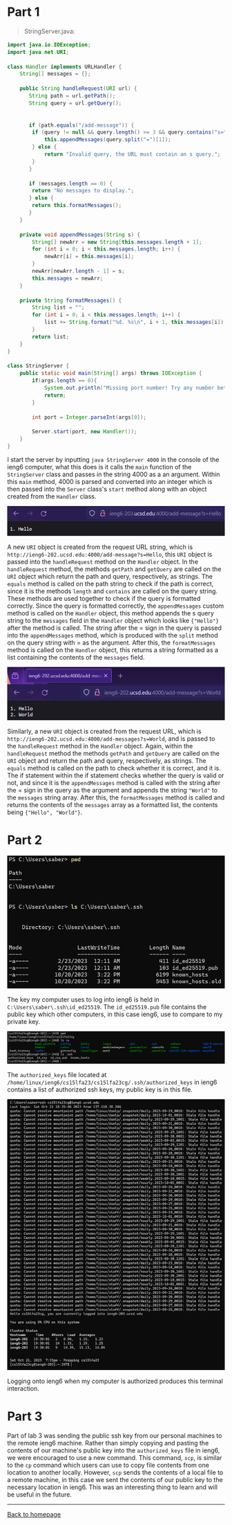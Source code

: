 # Part 1

> StringServer.java:

```java
import java.io.IOException;
import java.net.URI;

class Handler implements URLHandler {
    String[] messages = {};

    public String handleRequest(URI url) {
       String path = url.getPath();
       String query = url.getQuery();


       if (path.equals("/add-message")) {
        if (query != null && query.length() >= 3 && query.contains("s=")) {
            this.appendMessages(query.split("=")[1]);
        } else {
            return "Invalid query, the URL must contain an s query.";
        }
       }

       if (messages.length == 0) {
	    return "No messages to display.";
       } else {
	    return this.formatMessages();
       }
    }

    private void appendMessages(String s) {
        String[] newArr = new String[this.messages.length + 1];
        for (int i = 0; i < this.messages.length; i++) {
            newArr[i] = this.messages[i];
        }
        newArr[newArr.length - 1] = s;
        this.messages = newArr;
    }

    private String formatMessages() {
        String list = "";
        for (int i = 0; i < this.messages.length; i++) {
            list += String.format("%d. %s\n", i + 1, this.messages[i]);
        }
        return list;
    }
}

class StringServer {
    public static void main(String[] args) throws IOException {
        if(args.length == 0){
            System.out.println("Missing port number! Try any number between 1024 to 49151");
            return;
        }

        int port = Integer.parseInt(args[0]);

        Server.start(port, new Handler());
    }
}
```

I start the server by inputting `java StringServer 4000` in the console of the ieng6 computer, what this does is it calls the `main` function of the `StringServer` class and passes in the string 4000 as a an argument. Within this `main` method, 4000 is parsed and converted into an integer which is then passed into the `Server` class's `start` method along with an object created from the `Handler` class.

![First use of /add-message](images/add-message-1.png)

A new `URI` object is created from the request URL string, which is `http://ieng6-202.ucsd.edu:4000/add-message?s=Hello`, this `URI` object is passed into the `handleRequest` method on the `Handler` object. In the `handleRequest` method, the methods `getPath` and `getQuery` are called on the `URI` object which return the path and query, respectively, as strings. The `equals` method is called on the path string to check if the path is correct, since it is the methods `length` and `contains` are called on the query string. These methods are used together to check if the query is formatted correctly. Since the query is formatted correctly, the `appendMessages` custom method is called on the `Handler` object, this method appends the s query string to the `messages` field in the `Handler` object which looks like `{"Hello"}` after the method is called. The string after the = sign in the query is passed into the `appendMessages` method, which is produced with the `split` method on the query string with = as the argument. After this, the `formatMessages` method is called on the `Handler` object, this returns a string formatted as a list containing the contents of the `messages` field.

![Second use of /add-message](images/add-message-2.png)

Similarly, a new `URI` object is created from the request URL, which is `http://ieng6-202.ucsd.edu:4000/add-messages?s=World`, and is passed to the `handleRequest` method in the `Handler` object. Again, within the `handleRequest` method the methods `getPath` and `getQuery` are called on the `URI` object and return the path and query, respectively, as strings. The `equals` method is called on the path to check whether it is correct, and it is. The if statement within the if statement checks whether the query is valid or not, and since it is the `appendMessages` method is called with the string after the = sign in the query as the argument and appends the string `"World"` to the `messages` string array. After this, the `formatMessages` method is called and returns the contents of the `messages` array as a formatted list, the contents being `{"Hello", "World"}`.

# Part 2

![Private key](images/private_key.png)

The key my computer uses to log into ieng6 is held in `C:\Users\saber\.ssh\id_ed25519`. The `id_ed25519.pub` file contains the public key which other computers, in this case ieng6, use to compare to my private key.

![Public key](images/public_key.png)

The `authorized_keys` file located at `/home/linux/ieng6/cs15lfa23/cs15lfa23cg/.ssh/authorized_keys` in ieng6 contains a list of authorized ssh keys, my public key is in this file.

![Logging onto ieng6](images/ssh.png)

Logging onto ieng6 when my computer is authorized produces this terminal interaction.

# Part 3

Part of lab 3 was sending the public ssh key from our personal machines to the remote ieng6 machine. Rather than simply copying and pasting the contents of our machine's public key into the `authorized_keys` file in ieng6, we were encouraged to use a new command. This command, `scp`, is similar to the `cp` command which users can use to copy file contents from one location to another locally. However, `scp` sends the contents of a local file to a remote machine, in this case we sent the contents of our public key to the necessary location in ieng6. This was an interesting thing to learn and will be useful in the future.

---

[Back to homepage](https://avvyxx.github.io/cse15l-lab-reports/)
